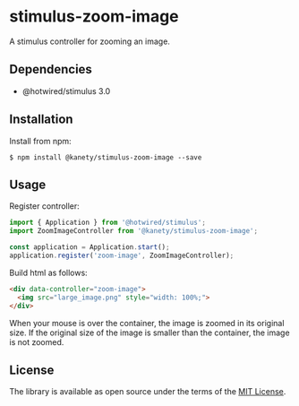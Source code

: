 # stimulus-zoom-image

A stimulus controller for zooming an image.

## Dependencies

* @hotwired/stimulus 3.0

## Installation

Install from npm:

    $ npm install @kanety/stimulus-zoom-image --save

## Usage

Register controller:

```javascript
import { Application } from '@hotwired/stimulus';
import ZoomImageController from '@kanety/stimulus-zoom-image';

const application = Application.start();
application.register('zoom-image', ZoomImageController);
```

Build html as follows:

```html
<div data-controller="zoom-image">
  <img src="large_image.png" style="width: 100%;">
</div>
```

When your mouse is over the container, the image is zoomed in its original size.
If the original size of the image is smaller than the container, the image is not zoomed.

## License

The library is available as open source under the terms of the [MIT License](http://opensource.org/licenses/MIT).
